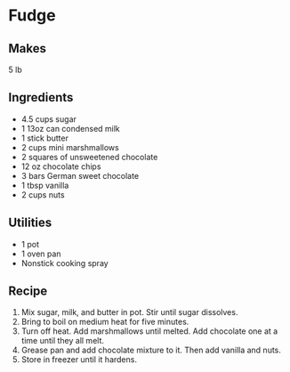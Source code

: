# Fudge

## Makes

5 lb

## Ingredients

- 4.5 cups sugar
- 1 13oz can condensed milk
- 1 stick butter
- 2 cups mini marshmallows
- 2 squares of unsweetened chocolate
- 12 oz chocolate chips
- 3 bars German sweet chocolate
- 1 tbsp vanilla
- 2 cups nuts

## Utilities

- 1 pot
- 1 oven pan
- Nonstick cooking spray

## Recipe

1. Mix sugar, milk, and butter in pot. Stir until sugar dissolves.
2. Bring to boil on medium heat for five minutes.
3. Turn off heat. Add marshmallows until melted. Add chocolate one at a time
   until they all melt.
4. Grease pan and add chocolate mixture to it. Then add vanilla and nuts.
5. Store in freezer until it hardens.

